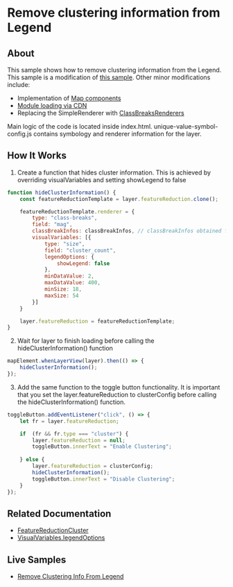 # Remove clustering information from Legend

## About

This sample shows how to remove clustering information from the Legend. This sample is a modification of [this sample](https://developers.arcgis.com/javascript/latest/sample-code/featurereduction-cluster/). Other minor modifications include:

- Implementation of [Map components](https://developers.arcgis.com/javascript/latest/references/map-components/)
- [Module loading via CDN](https://developers.arcgis.com/javascript/latest/4.32/#module-loading-via-cdn)
- Replacing the SimpleRenderer with [ClassBreaksRenderers](https://developers.arcgis.com/javascript/latest/api-reference/esri-renderers-ClassBreaksRenderer.html)

Main logic of the code is located inside index.html. unique-value-symbol-config.js contains symbology and renderer information for the layer.

## How It Works

1. Create a function that hides cluster information. This is achieved by overriding visualVariables and setting showLegend to false

```javascript
function hideClusterInformation() {
    const featureReductionTemplate = layer.featureReduction.clone();

    featureReductionTemplate.renderer = {
        type: "class-breaks",
        field: "mag",
        classBreakInfos: classBreakInfos, // classBreakInfos obtained from unique-value-symbol-config.js
        visualVariables: [{
            type: "size",
            field: "cluster_count",
            legendOptions: {
                showLegend: false
            },
            minDataValue: 2,
            maxDataValue: 400,
            minSize: 18,
            maxSize: 54
        }]
    }

    layer.featureReduction = featureReductionTemplate;
} 
```

2. Wait for layer to finish loading before calling the hideClusterInformation() function

```javascript
mapElement.whenLayerView(layer).then(() => {
    hideClusterInformation();
});
```

3. Add the same function to the toggle button functionality. It is important that you set the layer.featureReduction to clusterConfig before calling the hideClusterInformation() function.

```javascript
toggleButton.addEventListener("click", () => {
    let fr = layer.featureReduction;

    if  (fr && fr.type === "cluster") {
        layer.featureReduction = null;
        toggleButton.innerText = "Enable Clustering";
                
    } else {
        layer.featureReduction = clusterConfig;
        hideClusterInformation(); 
        toggleButton.innerText = "Disable Clustering";
    }
});
```

## Related Documentation

- [FeatureReductionCluster](https://developers.arcgis.com/javascript/latest/api-reference/esri-layers-support-FeatureReductionCluster.html)
- [VisualVariables.legendOptions](https://developers.arcgis.com/javascript/latest/api-reference/esri-renderers-visualVariables-VisualVariable.html#legendOptions)

## Live Samples

- [Remove Clustering Info From Legend](https://esri.github.io/developer-support/maps-sdk/javascript-maps-sdk/remove-cluster-info-from-legend)
